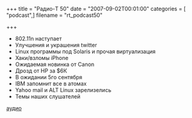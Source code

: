 +++
title = "Радио-T 50"
date = "2007-09-02T00:01:00"
categories = [ "podcast",]
filename = "rt_podcast50"

+++

- 802.11n наступает
- Улучшения и украшения twitter
- Linux программы под Solaris и прочая виртуализация
- Хаки/взломы iPhone
- Ожидаемая новинка от Canon
- Дрозд от HP за $6К
- В ожидании 5го сентября
- IBM запомнит все в атомах
- Yahoo mail и ALT Linux зарелизелись
- Темы наших слушателей

[аудио](https://cdn.radio-t.com/rt_podcast50.mp3)
<audio src="https://cdn.radio-t.com/rt_podcast50.mp3" preload="none"></audio>